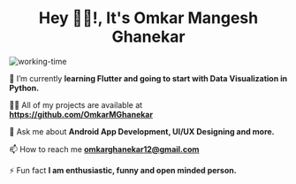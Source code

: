 <h1><center>Hey 🙋‍♂️!, It's Omkar Mangesh Ghanekar</center></h1>

![working-time](https://user-images.githubusercontent.com/87419830/132298842-31f66014-2a14-4311-9648-7972194baf78.gif)

🌱 I’m currently **learning Flutter and going to start with Data Visualization in Python.**

👨‍💻 All of my projects are available at **https://github.com/OmkarMGhanekar**

💬 Ask me about **Android App Development, UI/UX Designing and more.**

📫 How to reach me **omkarghanekar12@gmail.com**

⚡ Fun fact **I am enthusiastic, funny and open minded person.**
